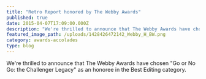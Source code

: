 ```yaml
---
title: "Retro Report honored by The Webby Awards"
published: true
date: 2015-04-07T17:09:00.000Z
description: "We're thrilled to announce that The Webby Awards have chosen *Go or No Go: the Challenger Legacy* as an honoree in the Best Editing category. "
featured_image_path: /uploads/1428426472142_Webby_H_BW.png
category: awards-accolades
type: blog
---
```


We're thrilled to announce that The Webby Awards have chosen "Go or No Go: the Challenger Legacy" as an honoree in the Best Editing category.

